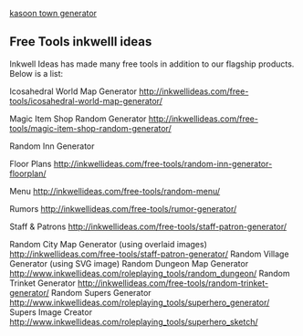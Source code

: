 [kasoon town generator](https://www.kassoon.com/dnd/town-generator/)

## Free Tools inkwelll ideas
Inkwell Ideas has made many free tools in addition to our flagship products.  Below is a list:

Icosahedral World Map Generator http://inkwellideas.com/free-tools/icosahedral-world-map-generator/

Magic Item Shop Random Generator http://inkwellideas.com/free-tools/magic-item-shop-random-generator/

Random Inn Generator 

Floor Plans http://inkwellideas.com/free-tools/random-inn-generator-floorplan/

Menu http://inkwellideas.com/free-tools/random-menu/

Rumors http://inkwellideas.com/free-tools/rumor-generator/

Staff & Patrons http://inkwellideas.com/free-tools/staff-patron-generator/

Random City Map Generator (using overlaid images) http://inkwellideas.com/free-tools/staff-patron-generator/ 
Random Village Generator (using SVG image)
Random Dungeon Map Generator http://www.inkwellideas.com/roleplaying_tools/random_dungeon/
Random Trinket Generator  http://inkwellideas.com/free-tools/random-trinket-generator/
Random Supers Generator http://www.inkwellideas.com/roleplaying_tools/superhero_generator/
Supers Image Creator http://www.inkwellideas.com/roleplaying_tools/superhero_sketch/
